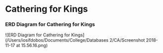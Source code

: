 # Cathering for Kings

### ERD Diagram for Cathering for Kings

![ERD Diagram for Cathering for Kings](/Users/iosifdobos/Documents/College/Databases 2/CA/Screenshot 2018-11-17 at 15.56.16.png)
